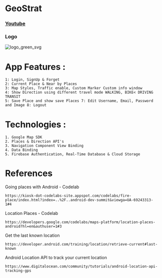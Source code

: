 # GeoStrat
### [Youtube](https://youtu.be/sXcS5w_ABlA) 
### Logo 
![logo_green_svg](https://user-images.githubusercontent.com/77748858/196349537-367f2f02-b377-495b-93f9-be63bc6e34f1.svg)

# App Features :
```
1: Login, SignUp & Forget
2: Current Place & Near by Places
3: Map Styles, Traffic enable, Custom Marker Custom info window
4: Show Direction using different travel mode WALKING, BIKE< DRIVING TRANSIT
5: Save Place and show save Places 7: Edit Username, Email, Password and Image 8: Logout
```

# Technologies :
```
1. Google Map SDK
2. Places & Direction API's 
3. Navigation Component View Binding
4. Data Binding
5. Firebase Authentication, Real-Time Database & Cloud Storage
```

# References
Going places with Android - Codelab
```
https://kiosk-dot-codelabs-site.appspot.com/codelabs/fire-place/index.html?index=..%2F..android-dev-summit&viewga=UA-69243313-1#4
```

Location Places - Codelab
```
https://developers.google.com/codelabs/maps-platform/location-places-android?hl=en&authuser=1#3
```

Get the last known location
```
https://developer.android.com/training/location/retrieve-current#last-known
```
Android Location API to track your current location
```
https://www.digitalocean.com/community/tutorials/android-location-api-tracking-gps
```
